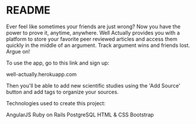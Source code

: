 # README

Ever feel like sometimes your friends are just wrong? Now you have the power to prove it, anytime, anywhere. Well Actually provides you with a platform to store your favorite peer reviewed articles and access them quickly in the middle of an argument. Track argument wins and friends lost. Argue on!

To use the app, go to this link and sign up:

well-actually.herokuapp.com

Then you'll be able to add new scientific studies using the 'Add Source' button and add tags to organize your sources.

Technologies used to create this project:

AngularJS
Ruby on Rails
PostgreSQL
HTML & CSS
Bootstrap
